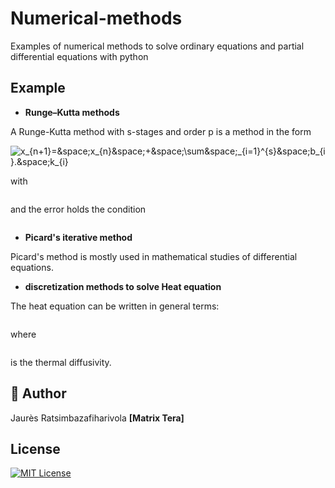 # Numerical-methods
Examples of numerical methods to solve ordinary equations and partial differential equations with python

## Example
* **Runge–Kutta methods**

A Runge-Kutta method with s-stages and order p is a method in the form

<img
  src="https://latex.codecogs.com/svg.image?x_{n&plus;1}=&space;x_{n}&space;&plus;&space;\sum&space;_{i=1}^{s}&space;b_{i}.&space;k_{i}" title="x_{n&plus;1}=&space;x_{n}&space;&plus;&space;\sum&space;_{i=1}^{s}&space;b_{i}.&space;k_{i}"
/>

with 

<img
  src="https://latex.codecogs.com/svg.image?k_{i}&space;=&space;f(x_{n}&space;&plus;&space;\sum_{j=1}^{s}&space;a_{ij}.k_{j}&space;,&space;t_{n}&space;&plus;&space;h&space;c_{i})" title=""
/>

and the error holds the condition 

<img
  src="https://latex.codecogs.com/svg.image?Max&space;\left|&space;x(t_{i})&space;-&space;x_{i}&space;\right|&space;=&space;Ch&space;t^{p}" title=""
/>
* **Picard's iterative method**

Picard's method is mostly used in mathematical studies of differential equations.

* **discretization methods to solve Heat equation**

The heat equation can be written in general terms:

<img
  src="https://latex.codecogs.com/svg.image?\frac{\partial&space;T}{\partial&space;t}&space;=&space;\alpha&space;\frac{\partial^2&space;T}{\partial&space;x^2}" title=""
/>

where

<img
  src="https://latex.codecogs.com/svg.image?\alpha&space;=&space;\frac{\lambda&space;}{\mu&space;C}&space;" title=""
/>

is the thermal diffusivity.


## 🚀 Author
Jaurès Ratsimbazafiharivola **[Matrix Tera]**

## License
[![MIT License](https://img.shields.io/badge/License-MIT-green.svg)](https://choosealicense.com/licenses/mit/)
